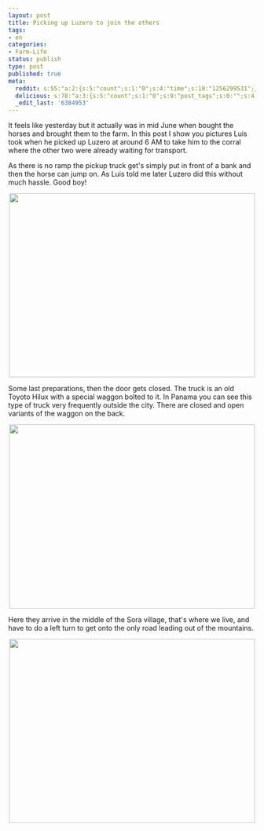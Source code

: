```yaml
---
layout: post
title: Picking up Luzero to join the others
tags:
- en
categories:
- Farm-Life
status: publish
type: post
published: true
meta:
  reddit: s:55:"a:2:{s:5:"count";s:1:"0";s:4:"time";s:10:"1256299531";}";
  delicious: s:78:"a:3:{s:5:"count";s:1:"0";s:9:"post_tags";s:0:"";s:4:"time";s:10:"1256299530";}";
  _edit_last: '6384953'
---
```

It feels like yesterday but it actually was in mid June when bought the horses and brought them to the farm. In this post I show you pictures Luis took when he picked up Luzero at around 6 AM to take him to the corral where the other two were already waiting for transport.

As there is no ramp the pickup truck get's simply put in front of a bank and then the horse can jump on. As Luis told me later Luzero did this without much hassle. Good boy!

<div style="text-align:center;"><img src="http://farm3.static.flickr.com/2653/3905152693_afab36c46f.jpg" alt="" border="0" width="500" height="375" /></div>

Some last preparations, then the door gets closed. The truck is an old Toyoto Hilux with a special waggon bolted to it. In Panama you can see this type of truck very frequently outside the city. There are closed and open variants of the waggon on the back.

<div style="text-align:center;"><img src="http://farm3.static.flickr.com/2435/3905932890_815128df5c.jpg" alt="" border="0" width="500" height="375" /></div>

Here they arrive in the middle of the Sora village, that's where we live, and have to do a left turn to get onto the only road leading out of the mountains.

<div style="text-align:center;"><img src="http://farm4.static.flickr.com/3466/3905152483_3eb195959b.jpg" alt="" border="0" width="500" height="375" /></div>
